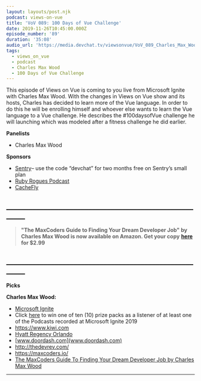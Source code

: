 ```yaml
---
layout: layouts/post.njk
podcast: views-on-vue
title: 'VoV 089: 100 Days of Vue Challenge'
date: 2019-11-26T10:45:00.000Z
episode_number: '89'
duration: '35:08'
audio_url: 'https://media.devchat.tv/viewsonvue/VoV_089_Charles_Max_Wood.mp3'
tags:
  - views_on_vue
  - podcast
  - Charles Max Wood
  - 100 Days of Vue Challenge
---
```

This episode of Views on Vue is coming to you live from Microsoft Ignite with Charles Max Wood. With the changes in Views on Vue show and its hosts, Charles has decided to learn more of the Vue language. In order to do this he will be enrolling himself and whoever else wants to learn the Vue language to a Vue challenge. He describes the #100daysofVue challenge he will launching which was modeled after a fitness challenge he did earlier. 

**Panelists**

* Charles Max Wood

**Sponsors**

* [Sentry](http://sentry.io/)–  use the code “devchat” for two months free on Sentry’s small plan
* [Ruby Rogues Podcast](https://devchat.tv/ruby-rogues/)
* [CacheFly](https://www.cachefly.com/)

## **\_\_\_\_\_\_\_\_\_\_\_\_\_\_\_\_\_\_\_\_\_\_\_\_\_\_\_\_\_\_\_\_\_\_\_\_\_\_\_\_\_\_\_\_\_\_\_\_\_\_\_\_\_\__**

> **"The MaxCoders Guide to Finding Your Dream Developer Job" by Charles Max Wood is now available on Amazon. Get your copy** [**here**](https://www.amazon.com/MaxCoders-Guide-Finding-Dream-Developer-ebook/dp/B081MBL5C9/ref=zg_bsnr_8493789011_2?_encoding=UTF8&psc=1&refRID=32JJJPQE5Q5DX7W7MWA3) **for $2.99**

## **\_\_\_\_\_\_\_\_\_\_\_\_\_\_\_\_\_\_\_\_\_\_\_\_\_\_\_\_\_\_\_\_\_\_\_\_\_\_\_\_\_\_\_\_\_\_\_\_\_\_\_\_\_\__**

**Picks**

**Charles Max Wood:**

* [Microsoft Ignite](https://www.microsoft.com/en-us/ignite)
* Click [here](https://forms.microsoft.com/Pages/ResponsePage.aspx?id=v4j5cvGGr0GRqy180BHbR6A3jm1fTq1Mgjyd2Qz8q4VUOU9EM1E4UllVR0dOSlYzWVhRVVlDMVYzSC4u) to win one of ten (10) prize packs as a listener of at least one of the Podcasts recorded at Microsoft Ignite 2019
* <https://www.kiwi.com>
* [Hyatt Regency Orlando](https://www.guestreservations.com/hyatt-regency-orlando-international-airport/booking?gclid=EAIaIQobChMIkcyrhrOG5gIViLHtCh3OwQJREAAYASAAEgJDi_D_BwE)
* [www.doordash.com](www.doordash.com)
* <http://thedevrev.com/>
* <https://maxcoders.io/>
* [The MaxCoders Guide To Finding Your Dream Developer Job by Charles Max Wood](https://www.amazon.com/MaxCoders-Guide-Finding-Dream-Developer-ebook/dp/B081MBL5C9/ref=zg_bsnr_8493789011_2?_encoding=UTF8&psc=1&refRID=32JJJPQE5Q5DX7W7MWA3)

- - -
